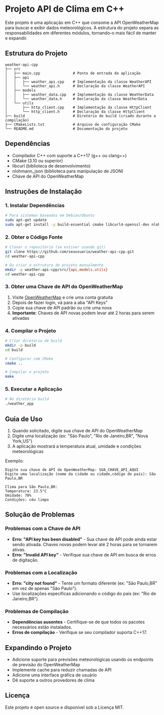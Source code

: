# Projeto API de Clima em C++

Este projeto é uma aplicação em C++ que consome a API OpenWeatherMap para buscar e exibir dados meteorológicos. A estrutura do projeto separa as responsabilidades em diferentes módulos, tornando-o mais fácil de manter e expandir.

## Estrutura do Projeto

```
weather-api-cpp
├── src
│   ├── main.cpp               # Ponto de entrada da aplicação
│   ├── api
│   │   ├── weather_api.cpp    # Implementação da classe WeatherAPI
│   │   └── weather_api.h      # Declaração da classe WeatherAPI
│   ├── models
│   │   ├── weather_data.cpp   # Implementação da classe WeatherData
│   │   └── weather_data.h     # Declaração da classe WeatherData
│   └── utils
│       ├── http_client.cpp    # Implementação da classe HttpClient
│       └── http_client.h      # Declaração da classe HttpClient
├── build                      # Diretório de build (criado durante a compilação)
├── CMakeLists.txt             # Arquivo de configuração CMake
└── README.md                  # Documentação do projeto
```

## Dependências

- Compilador C++ com suporte a C++17 (g++ ou clang++)
- CMake (3.10 ou superior)
- libcurl (biblioteca de desenvolvimento)
- nlohmann_json (biblioteca para manipulação de JSON)
- Chave de API do OpenWeatherMap

## Instruções de Instalação

### 1. Instalar Dependências

```bash
# Para sistemas baseados em Debian/Ubuntu
sudo apt-get update
sudo apt-get install -y build-essential cmake libcurl4-openssl-dev nlohmann-json3-dev
```

### 2. Obter o Código Fonte

```bash
# Clonar o repositório (se estiver usando git)
git clone https://github.com/seuusuario/weather-api-cpp.git
cd weather-api-cpp

# Ou criar a estrutura do projeto manualmente
mkdir -p weather-api-cpp/src/{api,models,utils}
cd weather-api-cpp
```

### 3. Obter uma Chave de API do OpenWeatherMap

1. Visite [OpenWeatherMap](https://openweathermap.org/) e crie uma conta gratuita
2. Depois de fazer login, vá para a aba "API Keys"
3. Copie sua chave de API padrão ou crie uma nova
4. **Importante**: Chaves de API novas podem levar até 2 horas para serem ativadas

### 4. Compilar o Projeto

```bash
# Criar diretório de build
mkdir -p build
cd build

# Configurar com CMake
cmake ..

# Compilar o projeto
make
```

### 5. Executar a Aplicação

```bash
# No diretório build
./weather_app
```

## Guia de Uso

1. Quando solicitado, digite sua chave de API do OpenWeatherMap
2. Digite uma localização (ex: "São Paulo", "Rio de Janeiro,BR", "Nova York,US")
3. A aplicação mostrará a temperatura atual, umidade e condições meteorológicas

Exemplo:
```
Digite sua chave de API do OpenWeatherMap: SUA_CHAVE_API_AQUI
Digite uma localização (nome da cidade ou cidade,código do país): São Paulo,BR

Clima para São Paulo,BR:
Temperatura: 23.5°C
Umidade: 70%
Condições: céu limpo
```

## Solução de Problemas

### Problemas com a Chave de API

- **Erro: "API key has been disabled"** - Sua chave de API pode ainda estar sendo ativada. Chaves novas podem levar até 2 horas para se tornarem ativas.
- **Erro: "Invalid API key"** - Verifique sua chave de API em busca de erros de digitação.

### Problemas com a Localização

- **Erro: "city not found"** - Tente um formato diferente (ex: "São Paulo,BR" em vez de apenas "São Paulo").
- Use localizações específicas adicionando o código do país (ex: "Rio de Janeiro,BR").

### Problemas de Compilação

- **Dependências ausentes** - Certifique-se de que todos os pacotes necessários estão instalados.
- **Erros de compilação** - Verifique se seu compilador suporta C++17.

## Expandindo o Projeto

- Adicione suporte para previsões meteorológicas usando os endpoints de previsão do OpenWeatherMap
- Implemente cache para reduzir chamadas de API
- Adicione uma interface gráfica de usuário
- Dê suporte a outros provedores de clima

## Licença

Este projeto é open source e disponível sob a Licença MIT.
